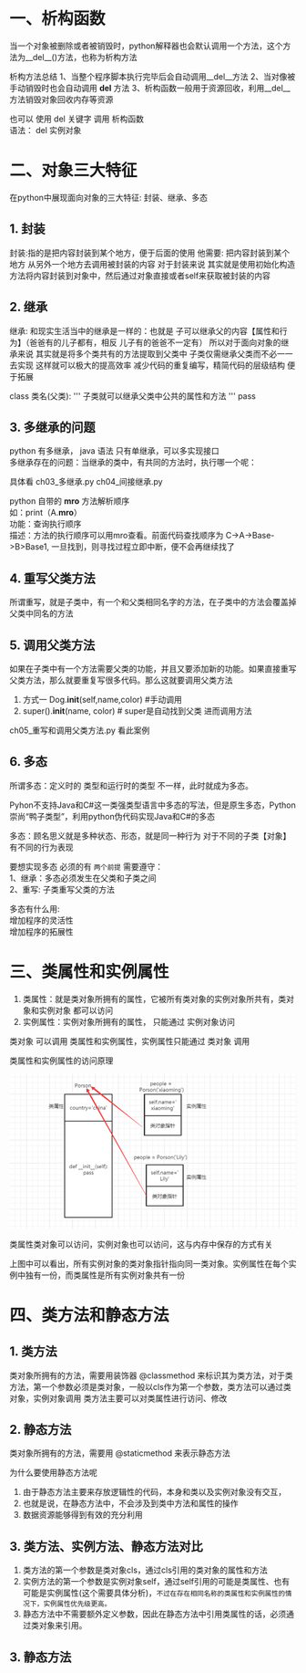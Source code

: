 # 一、析构函数
当一个对象被删除或者被销毁时，python解释器也会默认调用一个方法，这个方法为__del__()方法，也称为析构方法

析构方法总结
1、当整个程序脚本执行完毕后会自动调用__del__方法
2、当对像被手动销毁时也会自动调用 __del__ 方法
3、析构函数一般用于资源回收，利用__del__方法销毁对象回收内存等资源

也可以 使用 del 关键字  调用 析构函数   
语法： del 实例对象

# 二、对象三大特征
在python中展现面向对象的三大特征:
封装、继承、多态

## 1. 封装
封装:指的是把内容封装到某个地方，便于后面的使用
他需要:
把内容封装到某个地方
从另外一个地方去调用被封装的内容
对于封装来说 其实就是使用初始化构造方法将内容封装到对象中，然后通过对象直接或者self来获取被封装的内容

## 2. 继承
继承: 和现实生活当中的继承是一样的：也就是 子可以继承父的内容【属性和行为】（爸爸有的儿子都有，相反 儿子有的爸爸不一定有）
 所以对于面向对象的继承来说  其实就是将多个类共有的方法提取到父类中 子类仅需继承父类而不必一一去实现
 这样就可以极大的提高效率 减少代码的重复编写，精简代码的层级结构 便于拓展

 class 类名(父类):
      '''
       子类就可以继承父类中公共的属性和方法
      '''
 	pass
 	
## 3. 多继承的问题
python 有多继承，  java 语法 只有单继承，可以多实现接口  
多继承存在的问题：当继承的类中，有共同的方法时，执行哪一个呢：  

具体看 ch03_多继承.py  ch04_间接继承.py 

python 自带的 __mro__ 方法解析顺序  
如：print（A.__mro__）  
功能：查询执行顺序  
描述：方法的执行顺序可以用mro查看。前面代码查找顺序为 C->A->Base->B>Base1, 一旦找到，则寻找过程立即中断，便不会再继续找了

## 4. 重写父类方法
所谓重写，就是子类中，有一个和父类相同名字的方法，在子类中的方法会覆盖掉父类中同名的方法   


## 5. 调用父类方法
如果在子类中有一个方法需要父类的功能，并且又要添加新的功能。如果直接重写父类方法，那么就要重复写很多代码。那么这就要调用父类方法

1. 方式一 Dog.__init__(self,name,color) #手动调用
2. super().__init__(name, color)  # super是自动找到父类 进而调用方法

ch05_重写和调用父类方法.py 看此案例

## 6. 多态
所谓多态：定义时的 类型和运行时的类型 不一样，此时就成为多态。  

Pyhon不支持Java和C#这一类强类型语言中多态的写法，但是原生多态，Python崇尚“鸭子类型”，利用python伪代码实现Java和C#的多态

多态：顾名思义就是多种状态、形态，就是同一种行为 对于不同的子类【对象】有不同的行为表现

要想实现多态 必须的有 `两个前提` 需要遵守：  
1、继承：多态必须发生在父类和子类之间  
2、重写: 子类重写父类的方法  

多态有什么用:  
增加程序的灵活性  
增加程序的拓展性  


# 三、类属性和实例属性

1. 类属性：就是类对象所拥有的属性，它被所有类对象的实例对象所共有，类对象和实例对象 都可以访问
2. 实例属性：实例对象所拥有的属性，  只能通过  实例对象访问  

类对象 可以调用 类属性和实例属性，实例属性只能通过 类对象 调用  

类属性和实例属性的访问原理  

![](../images/study06/类属性和实例属性.png)

类属性类对象可以访问，实例对象也可以访问，这与内存中保存的方式有关  

上图中可以看出，所有实例对象的类对象指针指向同一类对象。实例属性在每个实例中独有一份，而类属性是所有实例对象共有一份

# 四、类方法和静态方法

## 1. 类方法
类对象所拥有的方法，需要用装饰器 @classmethod 来标识其为类方法，对于类方法，第一个参数必须是类对象，一般以cls作为第一个参数，类方法可以通过类对象，实例对象调用
类方法主要可以对类属性进行访问、修改

## 2. 静态方法
类对象所拥有的方法，需要用 @staticmethod 来表示静态方法

为什么要使用静态方法呢
1. 由于静态方法主要来存放逻辑性的代码，本身和类以及实例对象没有交互，
2. 也就是说，在静态方法中，不会涉及到类中方法和属性的操作
3. 数据资源能够得到有效的充分利用

## 3. 类方法、实例方法、静态方法对比
1. 类方法的第一个参数是类对象cls，通过cls引用的类对象的属性和方法
2. 实例方法的第一个参数是实例对象self，通过self引用的可能是类属性、也有可能是实例属性(这个需要具体分析)，`不过在存在相同名称的类属性和实例属性的情况下，实例属性优先级更高。`
3. 静态方法中不需要额外定义参数，因此在静态方法中引用类属性的话，必须通过类对象来引用。


## 3. 静态方法


